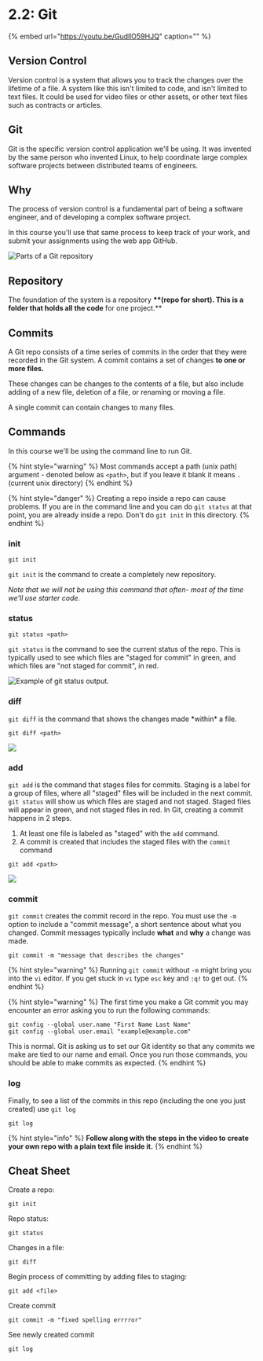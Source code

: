 # 2.2: Git

{% embed url="https://youtu.be/GudllO59HJQ" caption="" %}

## Version Control

Version control is a system that allows you to track the changes over the lifetime of a file. A system like this isn't limited to code, and isn't limited to text files. It could be used for video files or other assets, or other text files such as contracts or articles.

## Git

Git is the specific version control application we'll be using. It was invented by the same person who invented Linux, to help coordinate large complex software projects between distributed teams of engineers.

## Why

The process of version control is a fundamental part of being a software engineer, and of developing a complex software project.

In this course you'll use that same process to keep track of your work, and submit your assignments using the web app GitHub.

![Parts of a Git repository](../.gitbook/assets/git.png)

## Repository

The foundation of the system is a repository **\*\*\(repo for short\). This is a folder that holds all the code** for one project.\*\*

## Commits

A Git repo consists of a time series of commits in the order that they were recorded in the Git system. A commit contains a set of changes **to one or more files.**

These changes can be changes to the contents of a file, but also include adding of a new file, deletion of a file, or renaming or moving a file.

A single commit can contain changes to many files.

## Commands

In this course we'll be using the command line to run Git.

{% hint style="warning" %}
Most commands accept a path \(unix path\) argument - denoted below as `<path>`, but if you leave it blank it means `.` \(current unix directory\)
{% endhint %}

{% hint style="danger" %}
Creating a repo inside a repo can cause problems. If you are in the command line and you can do `git status` at that point, you are already inside a repo. Don't do `git init` in this directory.
{% endhint %}

### init

```text
git init
```

`git init` is the command to create a completely new repository.

_Note that we will not be using this command that often- most of the time we'll use starter code._

### status

```text
git status <path>
```

`git status` is the command to see the current status of the repo. This is typically used to see which files are "staged for commit" in green, and which files are "not staged for commit", in red.

![Example of git status output.](../.gitbook/assets/screen-shot-2020-08-13-at-3.00.28-pm.png)

### diff

`git diff` is the command that shows the changes made \*within\* a file.

```text
git diff <path>
```

![](../.gitbook/assets/screen-shot-2020-08-13-at-4.07.03-pm.png)

### add

`git add` is the command that stages files for commits. Staging is a label for a group of files, where all "staged" files will be included in the next commit. `git status` will show us which files are staged and not staged. Staged files will appear in green, and not staged files in red. In Git, creating a commit happens in 2 steps.

1. At least one file is labeled as "staged" with the `add` command.
2. A commit is created that includes the staged files with the `commit` command

```text
git add <path>
```

![](../.gitbook/assets/screen-shot-2020-08-13-at-4.03.22-pm.png)

### commit

`git commit` creates the commit record in the repo. You must use the `-m` option to include a "commit message", a short sentence about what you changed. Commit messages typically include **what** and **why** a change was made.

```text
git commit -m "message that describes the changes"
```

{% hint style="warning" %}
Running `git commit` without `-m` might bring you into the `vi` editor. If you get stuck in `vi` type `esc` key and `:q!` to get out.
{% endhint %}

{% hint style="warning" %}
The first time you make a Git commit you may encounter an error asking you to run the following commands:

```text
git config --global user.name "First Name Last Name"
git config --global user.email "example@example.com"
```

This is normal. Git is asking us to set our Git identity so that any commits we make are tied to our name and email. Once you run those commands, you should be able to make commits as expected.
{% endhint %}

### log

Finally, to see a list of the commits in this repo \(including the one you just created\) use `git log`

```text
git log
```

{% hint style="info" %}
**Follow along with the steps in the video to create your own repo with a plain text file inside it.**
{% endhint %}

## Cheat Sheet

Create a repo:

```text
git init
```

Repo status:

```text
git status
```

Changes in a file:

```text
git diff
```

Begin process of committing by adding files to staging:

```text
git add <file>
```

Create commit

```text
git commit -m "fixed spelling errrror"
```

See newly created commit

```text
git log
```

